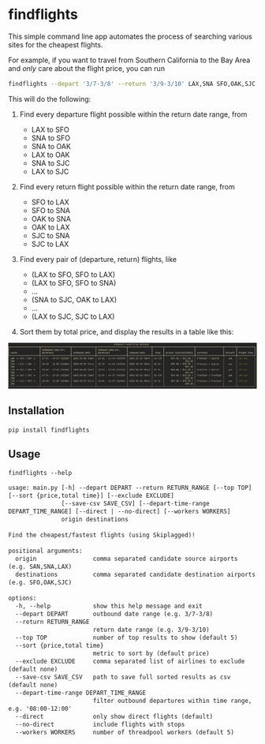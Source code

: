 # findflights

This simple command line app automates the process of searching various sites
for the cheapest flights. 

For example, if you want to travel from Southern California to the Bay Area and *only* care about
the flight price, you can run

```bash
findflights --depart '3/7-3/8' --return '3/9-3/10' LAX,SNA SFO,OAK,SJC
```

This will do the following:

1. Find every departure flight possible within the return date range, from
    - LAX to SFO
    - SNA to SFO
    - SNA to OAK
    - LAX to OAK
    - SNA to SJC
    - LAX to SJC
    
2. Find every return flight possible within the return date range, from
    - SFO to LAX
    - SFO to SNA
    - OAK to SNA
    - OAK to LAX
    - SJC to SNA
    - SJC to LAX

3. Find every pair of (departure, return) flights, like
    - (LAX to SFO, SFO to LAX)
    - (LAX to SFO, SFO to SNA)
    - ...
    - (SNA to SJC, OAK to LAX)
    - ...
    - (LAX to SJC, SJC to LAX)

4. Sort them by total price, and display the results in a table like this:

![Table for Southern California to Bay Area flight options](./assets/socal_to_norcal_table.png)

## Installation

```
pip install findflights
```

## Usage

```
findflights --help
```

```
usage: main.py [-h] --depart DEPART --return RETURN_RANGE [--top TOP] [--sort {price,total time}] [--exclude EXCLUDE]
               [--save-csv SAVE_CSV] [--depart-time-range DEPART_TIME_RANGE] [--direct | --no-direct] [--workers WORKERS]
               origin destinations

Find the cheapest/fastest flights (using Skiplagged)!

positional arguments:
  origin                comma separated candidate source airports (e.g. SAN,SNA,LAX)
  destinations          comma separated candidate destination airports (e.g. SFO,OAK,SJC)

options:
  -h, --help            show this help message and exit
  --depart DEPART       outbound date range (e.g. 3/7-3/8)
  --return RETURN_RANGE
                        return date range (e.g. 3/9-3/10)
  --top TOP             number of top results to show (default 5)
  --sort {price,total time}
                        metric to sort by (default price)
  --exclude EXCLUDE     comma separated list of airlines to exclude (default none)
  --save-csv SAVE_CSV   path to save full sorted results as csv (default none)
  --depart-time-range DEPART_TIME_RANGE
                        filter outbound departures within time range, e.g. '08:00-12:00'
  --direct              only show direct flights (default)
  --no-direct           include flights with stops
  --workers WORKERS     number of threadpool workers (default 5)
```
